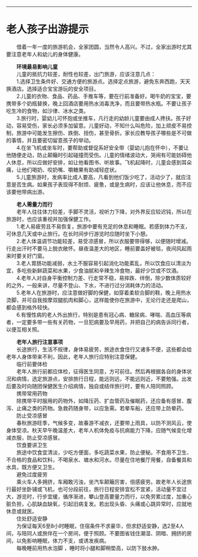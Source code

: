 ---  
# 老人孩子出游提示  

&emsp;&emsp;借着一年一度的旅游机会，全家团圆，当然令人高兴。不过，全家出游时尤其要注意老年人和幼儿的身体健康。  

&emsp;&emsp;**环境最易影响儿童**  
&emsp;&emsp;儿童的抵抗力较差，耐性也较差，出门旅游，应该注意几点：  
&emsp;&emsp;1.选择卫生条件好、交通方便的旅游点。选择定点旅游，避免东奔西跑，天天换酒店。选择适合宝宝游玩的安全项目。  
&emsp;&emsp;2.儿童的衣物、食品、药品、手推车等，要在行前准备好。喝牛奶的宝宝，要携带多个奶瓶替换，晚上回酒店要用热水消毒洗净，而且要带热水瓶。不要让孩子吃生冷的食物，如沙律、冰水之类。  
&emsp;&emsp;3.旅行时，婴幼儿可怀抱或坐推车，凡行走的幼龄儿童要由成人搀扶。孩子好动，容易受伤，家长必须多加留意。儿童好动，不知什么叫危险，加上顽皮不易控制，旅游中可能发生擦伤、跌倒、扭伤，甚至骨折。家长应教导孩子哪些是不可做的事情，并且要密切留意孩子的举动。  
&emsp;&emsp;4.在坐飞机或坐车时，要帮助或督促系好安全带（婴幼儿抱在怀中），不要让他随便走动，防止颠簸时引起碰撞而受伤。儿童的情绪波动大，哭闹有可能妨碍他人休息，所以应做好安排，如让他看图书、听故事。飞机起降时，儿童会感到耳朵痛，让他们喝奶、咬奶嘴、嚼糖果有助减轻症状。  
&emsp;&emsp;5.儿童旅游时，发病率比成人要高，凡看到他们饭少吃了，活动少了，就应注意是否生病。如果孩子表现得不耐烦、疲惫，或是生病时，应该让他休息，而不应该要他带病出游。  

&emsp;&emsp;**老人需量力而行**  
&emsp;&emsp;老年人往往体力较差，手脚不灵活，视听力下降，对外界反应较迟钝，所以在旅游时，也应该重视并加强保健工作。  
&emsp;&emsp;1.老人易疲劳且不易恢复，旅游中要有充足的休息和睡眠。若感到体力不支，可休息几天或中止旅行。在长时间步行游览时应随时坐下小憩。  
&emsp;&emsp;2.老人体温调节功能较差，易受凉感冒，所以衣服要带得够，以便随时增减。行走出汗时不要马上脱衣敞怀。昼夜温差大的地区，睡前要盖好被毯，夜间风起雨来时要关好门窗。  
&emsp;&emsp;3.老人胃肠功能减弱，水土不服容易引起消化功能紊乱，所以饮食应以清淡为宜，多吃些新鲜蔬菜和水果，少食油腻和辛辣生冷食物，最好少饮或不饮酒。  
&emsp;&emsp;4.老年人对自身平衡控制力差、行走常不稳，易摔跌、绊倒，除少数体质较好的之外，一般来讲，尽量不登山、下水，不进行过分消耗体力的活动。  
&emsp;&emsp;5.老年人在旅游时，应注意做好脚的保健，如穿着柔软合脚的鞋，晚上用热水烫脚，并可自我按摩双腿肌肉和脚心，这样能使你在旅游中，无论行走还是爬山，都会感到格外轻快。  
&emsp;&emsp;6.有慢性病的老人外出旅行，特别是患有冠心病、糖尿病、哮喘、高血压等病者，一定要多带一些有关药物，一旦犯病要及早用药，并把自己的病告诉同行者，以便互相关照。  

&emsp;&emsp;**老年人旅行注意事项**  
&emsp;&emsp;长途旅行，生活不规律，身体易疲劳，旅途衣食住行又诸多不便，这些都会给老年人身体带来不利，因此，老年人旅行应特别注意保健。  
&emsp;&emsp;临行前要体检  
&emsp;&emsp;老年人旅行前都应体检，征得医生同意，方可前往。然后再根据各自的身体状况和病情，选定旅游点，安排旅行日程，能远则远，不能远则近，不要勉强。出发后要及时向随团保健医生介绍病情，独自或结伴旅行时，要有人陪同照顾。  
&emsp;&emsp;携带常用药物  
&emsp;&emsp;除携带平时服用的药物外，如降压药、扩血管药及催眠药，还应备有感冒、腹泻、止痛之类的药物。急救药随身带，以应急需。若晕车船，还应带上防晕药。  
&emsp;&emsp;防止受凉感冒  
&emsp;&emsp;春秋旅游旺季，气候多变，故春游不减衣，还要带上雨具，以防不测风云，使身体受凉。秋天早午晚温差大，老年人机体免疫与抗病能力下降，应随气候变化增减衣服，防止受凉感冒。  
&emsp;&emsp;饮食要讲卫生  
&emsp;&emsp;旅途中饮食宜清淡，少吃方便面，多吃蔬菜水果，防止便秘。不食用不卫生、不合格的食品和饮料，不喝泉水、塘水和河水。尽量在住地餐厅用餐，自备餐具和水具，既方便又卫生。  
&emsp;&emsp;避免过度疲劳  
&emsp;&emsp;乘火车人多拥挤，车厢敢污浊，坐汽车颠簸厉害，倍感疲劳。故老年人长途旅行最好坐卧铺或飞机，也可分段前往，旅行日程安排宜松不宜紧，活动量不宜过大，游览时，行步宜缓，循序渐进，攀山登高要量力而行，以免劳累过度，加重心脏负担，心肌缺血缺氧，引起旧病复发。若出现头昏、头痛或心跳异常时，应就地休息或就医。  
&emsp;&emsp;住处舒适安静  
&emsp;&emsp;为保证每天6至8小时睡眠，住宿条件不求豪华，但求舒适安静，选2至4人间，与陪同人或旅伴在一个房间，便于照顾。不要图省钱住潮湿、阴暗、拥挤的房间，以免影响睡眠，体力不支，或诱发疾病。  
&emsp;&emsp;每晚睡前用热水泡脚 ，睡时将小腿和脚稍垫高，以防下肢水肿。  